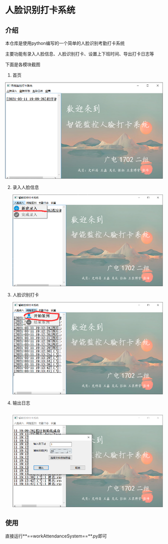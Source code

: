 # 人脸识别打卡系统
## 介绍

本仓库是使用python编写的一个简单的人脸识别考勤打卡系统

主要功能有录入人脸信息、人脸识别打卡、设置上下班时间、导出打卡日志等

下面是各模块截图

1. 首页

![首页](test/首页.png)

2. 录入人脸信息

   ![点击新建录入](test/点击新建录入.png)

3. 人脸识别打卡

   ![点击开始签到](test/点击开始签到.png)

4. 输出日志

   ## ![输入导出日志信息](test/输入导出日志信息.png)

## 使用

直接运行**==workAttendanceSystem==**.py即可

